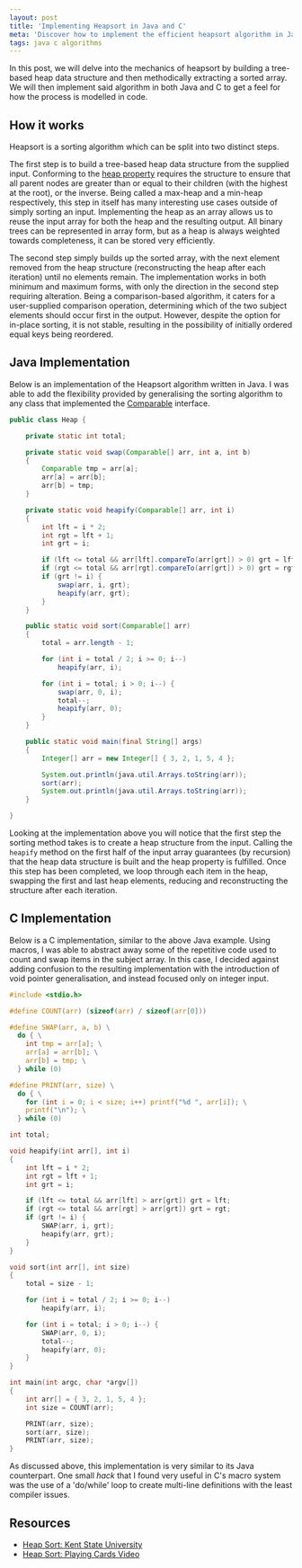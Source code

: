 ```yaml
---
layout: post
title: 'Implementing Heapsort in Java and C'
meta: 'Discover how to implement the efficient heapsort algorithm in Java and C with detailed code examples and explanations on building a tree-based heap data structure for sorting.'
tags: java c algorithms
---
```


In this post, we will delve into the mechanics of heapsort by building a tree-based heap data structure and then methodically extracting a sorted array.
We will then implement said algorithm in both Java and C to get a feel for how the process is modelled in code.

<!--more-->

## How it works

Heapsort is a sorting algorithm which can be split into two distinct steps.

The first step is to build a tree-based heap data structure from the supplied input.
Conforming to the [heap property](http://en.wikipedia.org/wiki/Binary_heap) requires the structure to ensure that all parent nodes are greater than or equal to their children (with the highest at the root), or the inverse.
Being called a max-heap and a min-heap respectively, this step in itself has many interesting use cases outside of simply sorting an input.
Implementing the heap as an array allows us to reuse the input array for both the heap and the resulting output.
All binary trees can be represented in array form, but as a heap is always weighted towards completeness, it can be stored very efficiently.

The second step simply builds up the sorted array, with the next element removed from the heap structure (reconstructing the heap after each iteration) until no elements remain.
The implementation works in both minimum and maximum forms, with only the direction in the second step requiring alteration.
Being a comparison-based algorithm, it caters for a user-supplied comparison operation, determining which of the two subject elements should occur first in the output.
However, despite the option for in-place sorting, it is not stable, resulting in the possibility of initially ordered equal keys being reordered.

## Java Implementation

Below is an implementation of the Heapsort algorithm written in Java.
I was able to add the flexibility provided by generalising the sorting algorithm to any class that implemented the [Comparable](http://docs.oracle.com/javase/7/docs/api/java/lang/Comparable.html) interface.

```java
public class Heap {

    private static int total;

    private static void swap(Comparable[] arr, int a, int b)
    {
        Comparable tmp = arr[a];
        arr[a] = arr[b];
        arr[b] = tmp;
    }

    private static void heapify(Comparable[] arr, int i)
    {
        int lft = i * 2;
        int rgt = lft + 1;
        int grt = i;

        if (lft <= total && arr[lft].compareTo(arr[grt]) > 0) grt = lft;
        if (rgt <= total && arr[rgt].compareTo(arr[grt]) > 0) grt = rgt;
        if (grt != i) {
            swap(arr, i, grt);
            heapify(arr, grt);
        }
    }

    public static void sort(Comparable[] arr)
    {
        total = arr.length - 1;

        for (int i = total / 2; i >= 0; i--)
            heapify(arr, i);

        for (int i = total; i > 0; i--) {
            swap(arr, 0, i);
            total--;
            heapify(arr, 0);
        }
    }

    public static void main(final String[] args)
    {
        Integer[] arr = new Integer[] { 3, 2, 1, 5, 4 };

        System.out.println(java.util.Arrays.toString(arr));
        sort(arr);
        System.out.println(java.util.Arrays.toString(arr));
    }

}
```

Looking at the implementation above you will notice that the first step the sorting method takes is to create a heap structure from the input.
Calling the `heapify` method on the first half of the input array guarantees (by recursion) that the heap data structure is built and the heap property is fulfilled.
Once this step has been completed, we loop through each item in the heap, swapping the first and last heap elements, reducing and reconstructing the structure after each iteration.

## C Implementation

Below is a C implementation, similar to the above Java example.
Using macros, I was able to abstract away some of the repetitive code used to count and swap items in the subject array.
In this case, I decided against adding confusion to the resulting implementation with the introduction of void pointer generalisation, and instead focused only on integer input.

```c
#include <stdio.h>

#define COUNT(arr) (sizeof(arr) / sizeof(arr[0]))

#define SWAP(arr, a, b) \
  do { \
    int tmp = arr[a]; \
    arr[a] = arr[b]; \
    arr[b] = tmp; \
  } while (0)

#define PRINT(arr, size) \
  do { \
    for (int i = 0; i < size; i++) printf("%d ", arr[i]); \
    printf("\n"); \
  } while (0)

int total;

void heapify(int arr[], int i)
{
    int lft = i * 2;
    int rgt = lft + 1;
    int grt = i;

    if (lft <= total && arr[lft] > arr[grt]) grt = lft;
    if (rgt <= total && arr[rgt] > arr[grt]) grt = rgt;
    if (grt != i) {
        SWAP(arr, i, grt);
        heapify(arr, grt);
    }
}

void sort(int arr[], int size)
{
    total = size - 1;

    for (int i = total / 2; i >= 0; i--)
        heapify(arr, i);

    for (int i = total; i > 0; i--) {
        SWAP(arr, 0, i);
        total--;
        heapify(arr, 0);
    }
}

int main(int argc, char *argv[])
{
    int arr[] = { 3, 2, 1, 5, 4 };
    int size = COUNT(arr);

    PRINT(arr, size);
    sort(arr, size);
    PRINT(arr, size);
}
```

As discussed above, this implementation is very similar to its Java counterpart.
One small _hack_ that I found very useful in C's macro system was the use of a 'do/while' loop to create multi-line definitions with the least compiler issues.

## Resources

- [Heap Sort: Kent State University](http://www.personal.kent.edu/~rmuhamma/Algorithms/MyAlgorithms/Sorting/heapSort.htm)
- [Heap Sort: Playing Cards Video](http://www.youtube.com/watch?v=WYII2Oau_VY)

